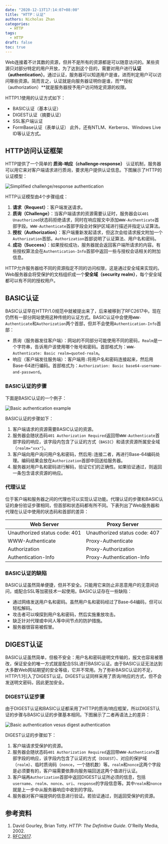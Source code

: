 ```yaml
---
date: "2020-12-13T17:14:07+08:00"
title: "HTTP：认证"
authors: Nicholas Zhan
categories:
  - HTTP
tags:
  - HTTP
draft: false
toc: true
---
```


Web连接着不计其数的资源，但并不是所有的资源都是可以随意访问的。某些资源只对部分特定的用户开放，为了达到这个目的，需要对用户进行**认证（authentication）**。通过认证，服务器可以知道用户是谁，进而判定用户可以访问哪些资源。简而言之，认证就是向服务器证明你是谁，而**授权（authorization）**就是服务器授予用户访问特定资源的权限。

HTTP1.1使用的认证方式如下：
* BASIC认证（基本认证）
* DIGEST认证（摘要认证）
* SSL客户端认证
* FormBase认证（表单认证）
此外，还有NTLM、Kerberos、Windows Live ID等认证方式。

## HTTP访问认证框架
HTTP提供了一个简单的 **质询-响应（challenge-response）** 认证机制，服务器可以用它来对客户端请求进行质询，要求用户提供认证信息。下图展示了HTTP的认证模型：

![Simplified challenge/response authentication](/images/computer_networks/http/simplified-challenge-response-authentication.png)

HTTP认证模型由4个步骤组成：
1. **请求（Request）**：客户端发送请求。
2. **质询（Challenge）**：当客户端请求的资源需要认证时，服务器会以`401 Unauthorized`状态码拒绝请求，同时在响应报文中添加`WWW-Authenticate`首部字段。`WWW-Authenticate`首部字段会对保护区域进行描述并指定认证算法。
3. **授权（Authorization）**：客户端重新发起请求，但这次会给请求报文附加一个`Authorization`首部。`Authorization`首部说明了认证算法、用户名和密码。
4. **成功（Success）**：如果授权成功，服务器就会返回客户端所请求的内容。有些授权算法会在`Authentication-Info`首部中返回一些与授权会话相关的附加信息。

HTTP允许服务器给不同的资源指定不同的访问权限，这是通过安全域来实现的。Web服务器会将受保护的文档组织成一个**安全域（security realm）**，每个安全域都可以有不同的授权用户。

## BASIC认证
BASIC认证早在HTTP/1.0规范中就被提出来了，后来被移到了RFC2617中。现在仍然有一部分网站使用这种传统的认证方式。BASIC认证中会使用`WWW-Authenticate`和`Authorization`两个首部，但并不会使用`Authentication-Info`首部：
* 质询（服务器发往客户端）：网站的不同部分可能使用不同的密码，`Realm`是一个字符串，告诉用户该使用哪个账号和密码。首部格式为：`WWW-Authenticate: Basic realm=quoted-realm`。
* 响应（客户端发往服务端）：客户端用`:`将用户名和密码连接起来，然后用Base-64进行编码。首部格式为：`Authorization: Basic base64-username-and-password`。

### BASIC认证的步骤
下面是BASIC认证的一个例子：

![Basic authentication example](/images/computer_networks/http/basic-authentication-example.png)

BASIC认证的步骤如下：
1. 客户端请求的资源需要BASIC认证的资源。
2. 服务器会随状态码`401 Authorization Required`返回带`WWW-Authenticate`首部字段的响应，该字段内包含了认证的方式（`BASIC`）和请求资源所属安全域（`realm="xxx"`）。
3. 客户端向用户询问用户名和密码，然后用`:`连接二者，再进行Base-64编码处理。编码结果会放在`Authorization`首部中回送给服务器。
4. 服务器对用户名和密码进行解码，验证它们的正确性。如果验证通过，则返回一条包含请求资源的响应。


### 代理认证
位于客户端和服务器之间的代理也可以实现认证功能。代理认证的步骤和BASIC认证的身份验证步骤相同，但首部和状态码都有所不同。下表列出了Web服务器和代理在认证中使用的状态码和首部的差异：

| Web Server                    | Proxy Server                  |
| ----------------------------- | ----------------------------- |
| Unauthorized status code: 401 | Unauthorized status code: 407 |
| WWW-Authenticate              | Proxy-Authenticate            |
| Authorization                 | Proxy-Authorization           |
| Authentication-Info           | Proxy-Authentication-Info     |

### BASIC认证的缺陷
BASIC认证虽然简单便捷，但并不安全。只能用它来防止非恶意用户的无意间访问，或配合SSL等加密技术一起使用。BASIC认证存在一些缺陷：
* 通过网络发送用户名和密码。虽然用户名和密码经过了Base-64编码，但可以轻松解码。
* 攻击者可以嗅探到用户名和密码，然后实施重放攻击。
* 缺乏针对代理或中间人等中间节点的防护措施。
* 服务器很容易被假冒。

## DIGEST认证
BASIC认证虽然简单，但极不安全：用户名和密码是明文传输的，报文也容易被篡改，保证安全的唯一方式就是配合SSL进行BASIC认证。由于BASIC认证无法达到大多数Web网站期望的安全等级，它并不常用。为了弥补BASIC认证的不足，HTTP/1.1引入了DIGEST认证。DIGEST认证同样采用了质询/响应的方式，但不会发送明文密码，因此更加安全。

### DIGEST认证步骤

由于DIGEST认证和BASIC认证都采用了HTTP的质询/响应框架，所以DIGEST认证的步骤与BASIC认证的步骤基本相同。下图展示了二者再语法上的差异：

![Basic authentication vesus digest authentication](/images/computer_networks/http/basic-authentication-vesus-digest-authentication.png)

DIGEST认证的步骤如下：
1. 客户端请求受保护的资源。
2.  服务器会随状态码`401 Authorization Required`返回带`WWW-Authenticate`首部字段的响应，该字段内包含了认证的方式（`DIGEST`）、对应的保护域（`realm`）、临时质询码（`nonce`，一个随机数）等。`realm`和`nonce`这两个字段是必须要有的，客户端需要依靠向服务端回送这两个值进行认证。
3. 客户端再`Authorization`首部中返回DIGEST认证所必须的信息，包括`username`、`realm`、`nonce`、`uri`、`response`的字段信息等。其中`realm`和`nonce`就是上一步中从服务器响应中收到的字段。
4. 服务器对客户端提供的信息进行验证。若验证通过，则返回受保护的资源。


## 参考资料
1. David Gourley, Brian Totty. *HTTP: The Definitive Guide*. O'Reilly Media, 2002.
2. [RFC2617](https://tools.ietf.org/html/rfc2617).
